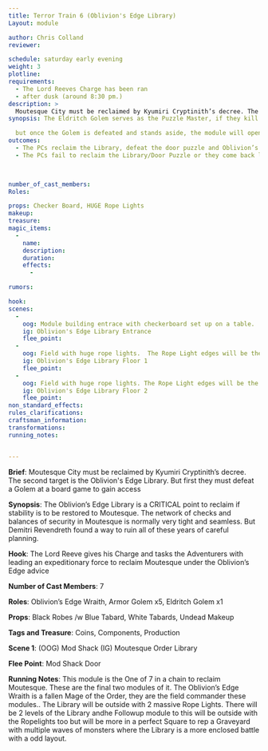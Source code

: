 ```yaml
---
title: Terror Train 6 (Oblivion's Edge Library)
Layout: module

author: Chris Colland
reviewer: 

schedule: saturday early evening
weight: 3
plotline: 
requirements:
  - The Lord Reeves Charge has been ran
  - after dusk (around 8:30 pm.)
description: >
  Moutesque City must be reclaimed by Kyumiri Cryptinith’s decree. The sixth target is the Oblivion's Edge Library
synopsis: The Eldritch Golem serves as the Puzzle Master, if they kill him the Module is locked!!! The Armor Golems defend the Library to their dying breath. One Floor 2 they will Reset twice. 

  but once the Golem is defeated and stands aside, the module will open up a “door” to the underground Library
outcomes: 
  - The PCs reclaim the Library, defeat the door puzzle and Oblivion’s Edge restores it.
  - The PCs fail to reclaim the Library/Door Puzzle or they come back later a respawn.

 

number_of_cast_members: 
Roles: 

props: Checker Board, HUGE Rope Lights
makeup: 
treasure: 
magic_items:
  - 
    name: 
    description:  
    duration: 
    effects: 
      - 

rumors: 

hook: 
scenes: 
  - 
    oog: Module building entrace with checkerboard set up on a table.
    ig: Oblivion's Edge Library Entrance
    flee_point: 
  - 
    oog: Field with huge rope lights.  The Rope Light edges will be the “walls” of the Library. This will add a cool ambience to the module with a interesting Layout in a odd pattern.
    ig: Oblivion's Edge Library Floor 1
    flee_point: 
  - 
    oog: Field with huge rope lights. The Rope Light edges will be the “walls” of the Library. This will add a cool ambience to the module with a interesting Layout in a odd pattern.
    ig: Oblivion's Edge Library Floor 2 
    flee_point: 
non_standard_effects: 
rules_clarifications: 
craftsman_information: 
transformations: 
running_notes: 


---
```




 


 **Brief**: Moutesque City must be reclaimed by Kyumiri Cryptinith’s decree. The second target is the Oblivion's Edge Library. But first they must defeat a Golem at a board game to gain access

**Synopsis**: The Oblivion’s Edge Library is a CRITICAL point to reclaim if stability is to be restored to Moutesque. The network of checks and balances of security in Moutesque is normally very tight and seamless. But Demitri Revendreth found a way to ruin all of these years of careful planning.


 **Hook**: The Lord Reeve gives his Charge and tasks the Adventurers with leading an expeditionary force to reclaim Moutesque under the Oblivion’s Edge advice

**Number of Cast Members**: 7

**Roles**: Oblivion’s Edge Wraith, Armor Golem x5, Eldritch Golem x1

**Props**: Black Robes /w Blue Tabard, White Tabards, Undead Makeup

**Tags and Treasure**: Coins, Components, Production

**Scene 1**: (OOG) Mod Shack (IG) Moutesque Order Library

**Flee Point**: Mod Shack Door



 **Running Notes**: This module is the One of 7 in a chain to reclaim Moutesque. These are the final two modules of it. The Oblivion’s Edge Wraith is a fallen Mage of the Order, they are the field commander these modules.. The Library will be outside with 2 massive Rope Lights. There will be 2 levels of the Library andhe Followup module to this will be outside with the Ropelights too but will be more in a perfect Square to rep a Graveyard with multiple waves of monsters where the Library is a more enclosed battle with a odd layout.





